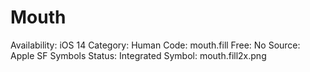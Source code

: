 # Mouth

Availability: iOS 14
Category: Human
Code: mouth.fill
Free: No
Source: Apple SF Symbols
Status: Integrated
Symbol: mouth.fill2x.png